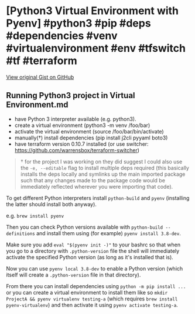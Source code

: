 # [Python3 Virtual Environment with Pyenv] #python3 #pip #deps #dependencies #venv #virtualenvironment #env #tfswitch #tf #terraform

[View original Gist on GitHub](https://gist.github.com/Integralist/1f07858ef4c827a50c7edb164e0107c8)

## Running Python3 project in Virtual Environment.md

- have Python 3 interpreter available (e.g. python3).
- create a virtual environment (python3 -m venv /foo/bar)
- activate the virtual environment (source /foo/bar/bin/activate)
- manually(†) install dependencies (pip install j2cli pyyaml boto3)
- have terraform version 0.10.7 installed (or use switcher: https://github.com/warrensbox/terraform-switcher)

> † for the project I was working on they did suggest I could also use the `-e, --editable` flag to install multiple deps required (this basically installs the deps locally and symlinks up the main imported package such that any changes made to the package code would be immediately reflected wherever you were importing that code).

To get different Python interpreters install `python-build` and `pyenv` (installing the latter should install both anyway).

e.g. `brew install pyenv`

Then you can check Python versions available with `python-build --definitions` and install them using (for example) `pyenv install 3.8-dev`.

Make sure you add `eval "$(pyenv init -)"` to your bashrc so that when you go to a directory with `.python-version` file the shell will immediately activate the specified Python version (as long as it's installed that is).

Now you can use `pyenv local 3.8-dev` to enable a Python version (which itself will create a `.python-version` file in that directory).

From there you can install dependencies using `python -m pip install ...` or you can create a virtual environment to install them like so `mkdir ProjectA && pyenv virtualenv testing-a` (which requires `brew install pyenv-virtualenv`) and then activate it using `pyenv activate testing-a`.

